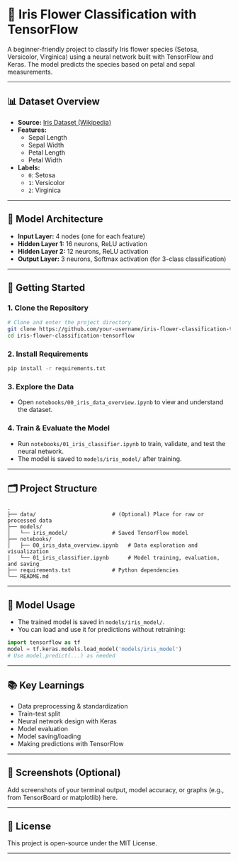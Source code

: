 # 🌸 Iris Flower Classification with TensorFlow

A beginner-friendly project to classify Iris flower species (Setosa, Versicolor, Virginica) using a neural network built with TensorFlow and Keras. The model predicts the species based on petal and sepal measurements.

---

## 📊 Dataset Overview

- **Source:** [Iris Dataset (Wikipedia)](https://en.wikipedia.org/wiki/Iris_flower_data_set)
- **Features:**
  - Sepal Length
  - Sepal Width
  - Petal Length
  - Petal Width
- **Labels:**
  - `0`: Setosa
  - `1`: Versicolor
  - `2`: Virginica

---

## 🧠 Model Architecture

- **Input Layer:** 4 nodes (one for each feature)
- **Hidden Layer 1:** 16 neurons, ReLU activation
- **Hidden Layer 2:** 12 neurons, ReLU activation
- **Output Layer:** 3 neurons, Softmax activation (for 3-class classification)

---

## 🚀 Getting Started

### 1. Clone the Repository

```bash
# Clone and enter the project directory
git clone https://github.com/your-username/iris-flower-classification-tensorflow.git
cd iris-flower-classification-tensorflow
```

### 2. Install Requirements

```bash
pip install -r requirements.txt
```

### 3. Explore the Data

- Open `notebooks/00_iris_data_overview.ipynb` to view and understand the dataset.

### 4. Train & Evaluate the Model

- Run `notebooks/01_iris_classifier.ipynb` to train, validate, and test the neural network.
- The model is saved to `models/iris_model/` after training.

---

## 🗂️ Project Structure

```
.
├── data/                        # (Optional) Place for raw or processed data
├── models/
│   └── iris_model/              # Saved TensorFlow model
├── notebooks/
│   ├── 00_iris_data_overview.ipynb   # Data exploration and visualization
│   └── 01_iris_classifier.ipynb      # Model training, evaluation, and saving
├── requirements.txt             # Python dependencies
└── README.md
```

---

## 💾 Model Usage

- The trained model is saved in `models/iris_model/`.
- You can load and use it for predictions without retraining:

```python
import tensorflow as tf
model = tf.keras.models.load_model('models/iris_model')
# Use model.predict(...) as needed
```

---

## 📚 Key Learnings

- Data preprocessing & standardization
- Train-test split
- Neural network design with Keras
- Model evaluation
- Model saving/loading
- Making predictions with TensorFlow

---

## 📸 Screenshots (Optional)

Add screenshots of your terminal output, model accuracy, or graphs (e.g., from TensorBoard or matplotlib) here.

---

## 📘 License

This project is open-source under the MIT License.

---

